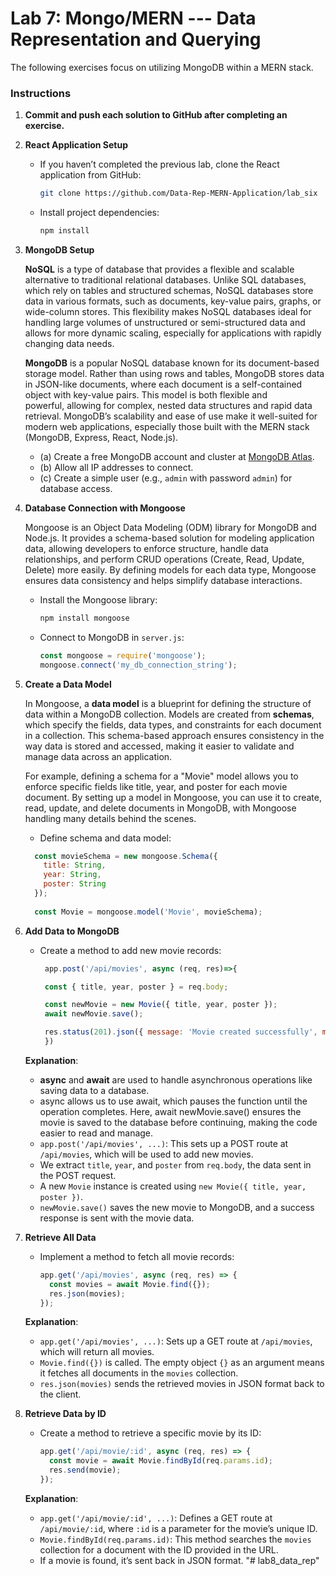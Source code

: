 # Lab 7: Mongo/MERN --- Data Representation and Querying

The following exercises focus on utilizing MongoDB within a MERN stack.

### Instructions

1. **Commit and push each solution to GitHub after completing an exercise.**
  

2. **React Application Setup**
   - If you haven’t completed the previous lab, clone the React application from GitHub:
     ```bash
     git clone https://github.com/Data-Rep-MERN-Application/lab_six
     ```
   - Install project dependencies:
     ```bash
     npm install
     ```

3. **MongoDB Setup**

   **NoSQL** is a type of database that provides a flexible and scalable alternative to traditional relational databases. Unlike SQL databases, which rely on tables and structured schemas, NoSQL databases store data in various formats, such as documents, key-value pairs,       graphs, or wide-column stores. This flexibility makes NoSQL databases ideal for handling large volumes of unstructured or semi-structured data and allows for more dynamic scaling, especially for applications with rapidly changing data needs.

   **MongoDB** is a popular NoSQL database known for its document-based storage model. Rather than using rows and tables, MongoDB stores data in JSON-like documents, where each document is a self-contained object with key-value pairs. This model is both flexible and     
   powerful, allowing for complex, nested data structures and rapid data retrieval. MongoDB’s scalability and ease of use make it well-suited for modern web applications, especially those built with the MERN stack (MongoDB, Express, React, Node.js).

   - (a) Create a free MongoDB account and cluster at [MongoDB Atlas](https://www.mongodb.com/).
   - (b) Allow all IP addresses to connect.
   - (c) Create a simple user (e.g., `admin` with password `admin`) for database access.

4. **Database Connection with Mongoose**

   Mongoose is an Object Data Modeling (ODM) library for MongoDB and Node.js. It provides a schema-based solution for modeling application data, allowing developers to enforce structure, handle data relationships, and perform CRUD operations (Create, Read, Update, Delete) more easily. By defining models for each data type, Mongoose ensures data consistency and helps simplify database interactions.
   - Install the Mongoose library:
     ```bash
     npm install mongoose
     ```
   - Connect to MongoDB in `server.js`:
     ```javascript
     const mongoose = require('mongoose');
     mongoose.connect('my_db_connection_string');
     ```

5. **Create a Data Model**

      In Mongoose, a **data model** is a blueprint for defining the structure of data within a MongoDB collection. Models are created from **schemas**, which specify the fields, data types, and constraints for each document in a collection. This schema-based approach 
      ensures consistency in the way data is stored and accessed, making it easier to validate and manage data across an application.

      For example, defining a schema for a "Movie" model allows you to enforce specific fields like title, year, and poster for each movie document. By setting up a model in Mongoose, you can use it to create, read, update, and delete documents in MongoDB, with Mongoose handling many details behind the scenes.
    - Define schema and data model:
     ```javascript
       const movieSchema = new mongoose.Schema({
         title: String,
         year: String,
         poster: String
       });
      
       const Movie = mongoose.model('Movie', movieSchema);
     ```

6. **Add Data to MongoDB**
   - Create a method to add new movie records:
     ```javascript
      app.post('/api/movies', async (req, res)=>{

      const { title, year, poster } = req.body;

      const newMovie = new Movie({ title, year, poster });
      await newMovie.save();
  
      res.status(201).json({ message: 'Movie created successfully', movie: newMovie });
      })
     ```
     
   **Explanation**:
   - **async** and **await** are used to handle asynchronous operations like saving data to a database.
   - async allows us to use await, which pauses the function until the operation completes. Here, await newMovie.save() ensures the movie is saved to the database before continuing, making the code easier to read and manage.  
   - `app.post('/api/movies', ...)`: This sets up a POST route at `/api/movies`, which will be used to add new movies.
   - We extract `title`, `year`, and `poster` from `req.body`, the data sent in the POST request.
   - A new `Movie` instance is created using `new Movie({ title, year, poster })`.
   - `newMovie.save()` saves the new movie to MongoDB, and a success response is sent with the movie data.


7. **Retrieve All Data**
   - Implement a method to fetch all movie records:
     ```javascript
     app.get('/api/movies', async (req, res) => {
       const movies = await Movie.find({});
       res.json(movies);
     });
     ```
     
   **Explanation**:
   
   - `app.get('/api/movies', ...)`: Sets up a GET route at `/api/movies`, which will return all movies.
   - `Movie.find({})` is called. The empty object `{}` as an argument means it fetches all documents in the `movies` collection.
   - `res.json(movies)` sends the retrieved movies in JSON format back to the client.


8. **Retrieve Data by ID**
   - Create a method to retrieve a specific movie by its ID:
     ```javascript
     app.get('/api/movie/:id', async (req, res) => {
       const movie = await Movie.findById(req.params.id);
       res.send(movie);
     });
     ```
     
    **Explanation**:
  
     - `app.get('/api/movie/:id', ...)`: Defines a GET route at `/api/movie/:id`, where `:id` is a parameter for the movie’s unique ID.
     - `Movie.findById(req.params.id)`: This method searches the `movies` collection for a document with the ID provided in the URL.
     - If a movie is found, it’s sent back in JSON format.
"# lab8_data_rep" 

